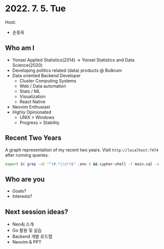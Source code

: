 # 2022. 7. 5. Tue

Host:
  - 손동욱

## Who am I

- Yonsei Applied Statistics(2014) -> Yonsei Statistics and Data Science(2020)
- Developing politics related (data) products @ Bulkrum
- Data oriented Backend Developer
  - Cluster Computing Systems
  - Web / Data automation
  - Stats / ML
  - Visualization
  - React Native
- Neovim Enthusiast
- Highly Opinionated
  - UNIX > Windows
  - Progress > Stability

## Recent Two Years

A graph representation of my recent two years. Visit `http://localhost:7474` after running queries.

```bash
export $( grep -vE "^(#.*|\s*)$" .env ) && cypher-shell -f main.cql -u $NEO4J_USER -p $NEO4J_PASSWORD
```

## Who are you

- Goals?
- Interests?

## Next session ideas?

- Neo4j 소개
- Go 활용 및 실습
- Backend 개발 로드맵
- Neovim & PPT
